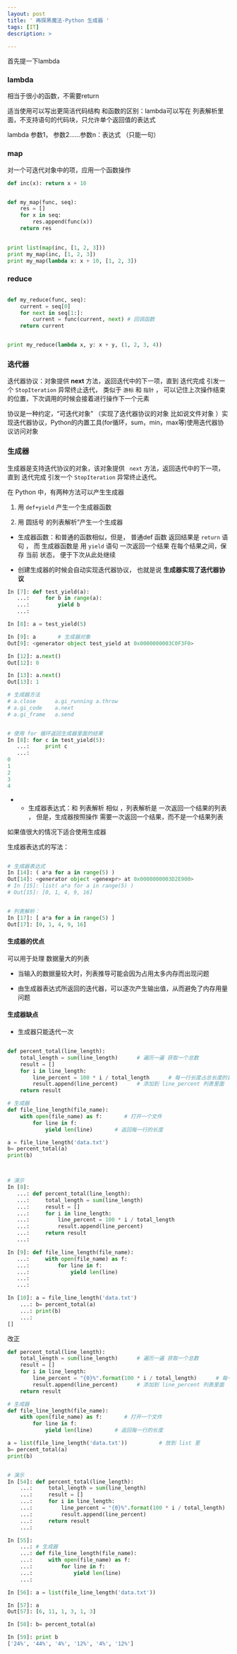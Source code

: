 ```yaml
---
layout: post
title: ' 再探黑魔法-Python 生成器 '
tags: [IT]
description: >
  
---
```


首先提一下lambda

### lambda

相当于很小的函数，不需要return 
 
适当使用可以写出更简洁代码结构
和函数的区别：lambda可以写在  列表解析里面，不支持语句的代码块，只允许单个返回值的表达式 

lambda 参数1， 参数2......参数n：表达式	（只能一句）

### map

对一个可迭代对象中的项，应用一个函数操作


```python
def inc(x): return x + 10


def my_map(func, seq):
	res = []
	for x in seq:
		res.append(func(x))
	return res

	
print list(map(inc, [1, 2, 3]))
print my_map(inc, [1, 2, 3])
print my_map(lambda x: x + 10, [1, 2, 3])
```


### reduce


```python

def my_reduce(func, seq):
	current = seq[0]
	for next in seq[1:]:
		current = func(current, next) # 回调函数
	return current


print my_reduce(lambda x, y: x + y, (1, 2, 3, 4))

```


### 迭代器

迭代器协议：对象提供 __next__ 方法，返回迭代中的下一项，直到    迭代完成   引发一个  `StopIteration`   异常终止迭代，  类似于  `游标`   和  `指针`  ， 可以记住上次操作结束的位置，下次调用的时候会接着进行操作下一个元素


协议是一种约定，“可迭代对象” （实现了迭代器协议的对象    比如说文件对象 ）实现迭代器协议，Python的内置工具(for循环，sum，min，max等)使用迭代器协议访问对象



### 生成器

生成器是支持迭代协议的对象，该对象提供 ` next`   方法，返回迭代中的下一项，直到    迭代完成   引发一个  `StopIteration`   异常终止迭代。

在 Python 中，有两种方法可以产生生成器

1. 用  `def+yield`  产生一个生成器函数

2. 用  圆括号  的列表解析”产生一个生成器


* 生成器函数：和普通的函数相似，但是， 普通def 函数 返回结果是  `return`  语句 ， 而 生成器函数是 用  `yield`  语句    一次返回一个结果  在每个结果之间，保存 当前 状态， 便于下次从此处继续


* 创建生成器的时候会自动实现迭代器协议， 也就是说      **生成器实现了迭代器协议**

```python
In [7]: def test_yield(a):
   ...:     for b in range(a):
   ...:         yield b
   ...:

In [8]: a = test_yield(5)

In [9]: a		# 生成器对象
Out[9]: <generator object test_yield at 0x0000000003C0F3F0>

In [12]: a.next()
Out[12]: 0

In [13]: a.next()
Out[13]: 1

# 生成器方法
# a.close      a.gi_running a.throw
# a.gi_code    a.next
# a.gi_frame   a.send


# 使用 for 循环返回生成器里面的结果
In [8]: for c in test_yield(5):
   ...:     print c
   ...:
0
1
2
3
4

```

* * 生成器表达式：和  列表解析  相似 ，列表解析是 一次返回一个结果的列表 ， 但是，生成器按照操作 需要一次返回一个结果，而不是一个结果列表 

如果值很大的情况下适合使用生成器

生成器表达式的写法：

```python

# 生成器表达式
In [14]: ( a*a for a in range(5) )
Out[14]: <generator object <genexpr> at 0x0000000003D2E900>
# In [15]: list( a*a for a in range(5) )
# Out[15]: [0, 1, 4, 9, 16]


# 列表解析：
In [17]: [ a*a for a in range(5) ]
Out[17]: [0, 1, 4, 9, 16]

```

#### 生成器的优点

可以用于处理  数据量大的列表

* 当输入的数据量较大时，列表推导可能会因为占用太多内存而出现问题

* 由生成器表达式所返回的迭代器，可以逐次产生输出值，从而避免了内存用量问题

#### 生成器缺点

* 生成器只能迭代一次



```python

def percent_total(line_length):
	total_length = sum(line_length)      # 遍历一遍 获取一个总数
	result = []
	for i in line_length:
		line_percent = 100 * i / total_length      # 每一行长度占总长度的百分数 
		result.append(line_percent)      # 添加到 line_percent 列表里面
	return result

# 生成器
def file_line_length(file_name):
	with open(file_name) as f:       # 打开一个文件
		for line in f:
			yield len(line)       # 返回每一行的长度

a = file_line_length('data.txt')
b= percent_total(a)
print(b)



# 演示
In [8]:
   ...: def percent_total(line_length):
   ...:     total_length = sum(line_length) 
   ...:     result = []
   ...:     for i in line_length:
   ...:         line_percent = 100 * i / total_length 
   ...:         result.append(line_percent)    
   ...:     return result
   ...:

In [9]: def file_line_length(file_name):
   ...:     with open(file_name) as f:  
   ...:         for line in f:
   ...:             yield len(line)  
   ...:
   ...:

In [10]: a = file_line_length('data.txt')
    ...: b= percent_total(a)
    ...: print(b)
    ...:
[]

```
改正

```python
def percent_total(line_length):
	total_length = sum(line_length)      # 遍历一遍 获取一个总数
	result = []
	for i in line_length:
		line_percent = "{0}%".format(100 * i / total_length)      # 每一行长度占总长度的百分数 
		result.append(line_percent)      # 添加到 line_percent 列表里面
	return result

# 生成器
def file_line_length(file_name):
	with open(file_name) as f:       # 打开一个文件
		for line in f:
			yield len(line)       # 返回每一行的长度

a = list(file_line_length('data.txt'))			# 放到 list 里
b= percent_total(a)
print(b)


# 演示
In [54]: def percent_total(line_length):
    ...:     total_length = sum(line_length)
    ...:     result = []
    ...:     for i in line_length:
    ...:         line_percent = "{0}%".format(100 * i / total_length)      
    ...:         result.append(line_percent)     
    ...:     return result
    ...:

In [55]:
    ...: # 生成器
    ...: def file_line_length(file_name):
    ...:     with open(file_name) as f:  
    ...:         for line in f:
    ...:             yield len(line)  
    ...:

In [56]: a = list(file_line_length('data.txt'))

In [57]: a
Out[57]: [6, 11, 1, 3, 1, 3]

In [58]: b= percent_total(a)

In [59]: print b
['24%', '44%', '4%', '12%', '4%', '12%']

```
